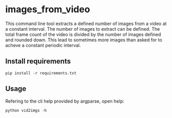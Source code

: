 # images_from_video

This command line tool extracts a defined number of images from a video at a constant interval. The number of images to extract can be defined. The total frame count of the video is divided by the number of images defined and rounded down. This lead to sometimes more images than asked for to acheve a constant periodic interval. 

## Install requirements

```
pip install -r requirements.txt
```

## Usage

Refering to the cli help provided by argparse, open help:
```
python vid2imgs -h
```
